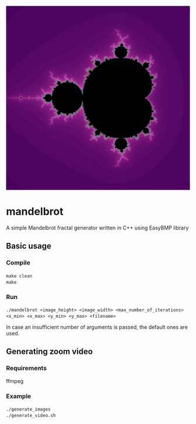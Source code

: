 <img src="mandelbrot.jpg"/>

# mandelbrot

A simple Mandelbrot fractal generator written in C++ using EasyBMP library

## Basic usage

### Compile

`make clean`<br>
`make`

### Run

`./mandelbrot <image_height> <image_width> <max_number_of_iterations> <x_min> <x_max> <y_min> <y_max> <filename>` <br>

In case an insufficient number of arguments is passed, the default ones are used.

## Generating zoom video

### Requirements

ffmpeg

### Example

`./generate_images` <br>
`./generate_video.sh` <br>
